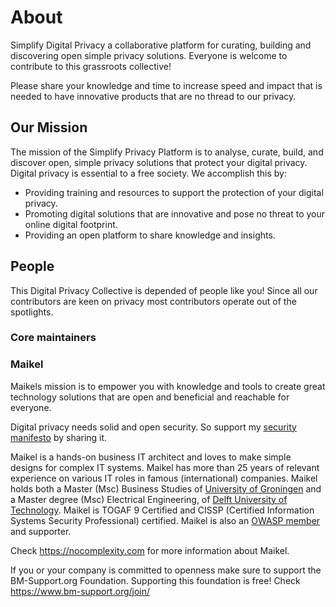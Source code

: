 # About

Simplify Digital Privacy a collaborative platform for curating, building and discovering open simple privacy solutions. Everyone is welcome to contribute to this grassroots collective!

Please share your knowledge and time to increase speed and impact that is needed to have innovative products that are no thread to our privacy.

## Our Mission

The mission of the Simplify Privacy Platform is to analyse, curate, build, and discover open, simple privacy solutions that protect your digital privacy. Digital privacy is essential to a free society. We accomplish this by:
* Providing training and resources to support the protection of your digital privacy.
* Promoting digital solutions that are innovative and pose no threat to your online digital footprint.
* Providing an open platform to share knowledge and insights.


## People

This Digital Privacy Collective is depended of people like you! Since all our contributors are keen on privacy most contributors operate out of the spotlights.

### Core maintainers

### Maikel 

Maikels mission is to empower you with knowledge and tools to create great technology solutions that are open and beneficial and reachable for everyone. 

Digital privacy needs solid and open security. So support my [security manifesto](https://nocomplexity.com/documents/reports/SimplifySecurity.pdf) by sharing it.

Maikel is a hands-on business IT architect and loves to make simple designs for complex IT systems. Maikel has more than 25 years of relevant experience on various IT roles in famous (international) companies. Maikel holds both a Master (Msc) Business Studies of [University of Groningen](https://www.rug.nl/) and a Master degree (Msc) Electrical Engineering, of [Delft University of Technology](https://www.tudelft.nl/en/). Maikel is TOGAF 9 Certified and CISSP (Certified Information Systems Security Professional) certified. Maikel is also an [OWASP member](https://owasp.org/) and supporter.

Check https://nocomplexity.com for more information about Maikel.


If you or your company is committed to openness make sure to support the BM-Support.org Foundation. Supporting this foundation is free! Check https://www.bm-support.org/join/
